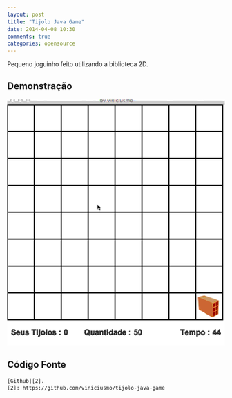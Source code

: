 ```yaml
---
layout: post
title: "Tijolo Java Game"
date: 2014-04-08 10:30
comments: true
categories: opensource
---
```


Pequeno joguinho feito utilizando a biblioteca 2D.

## Demonstração
  !["Imagem 1"][1]

  [1]: https://raw.githubusercontent.com/viniciusmo/viniciusmo.github.com/master/images/blog/opensource/tijolo/tijolo.gif

## Código Fonte
	[Github][2].
	[2]: https://github.com/viniciusmo/tijolo-java-game
